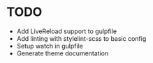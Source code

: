 # TODO

- Add LiveReload support to gulpfile
- Add linting with stylelint-scss to basic config
- Setup watch in gulpfile
- Generate theme documentation